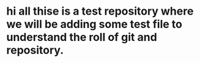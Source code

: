 # hi all thise is a test repository where we will be adding some test file to understand the roll of git and repository.
